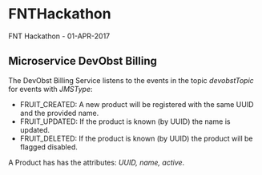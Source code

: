 # FNTHackathon
FNT Hackathon - 01-APR-2017

## Microservice DevObst Billing

The DevObst Billing Service listens to the events in the topic *devobstTopic* for events with *JMSType*:

* FRUIT_CREATED: A new product will be registered with the same UUID and the provided name.
* FRUIT_UPDATED: If the product is known (by UUID) the name is updated.
* FRUIT_DELETED: If the product is known (by UUID) the product will be flagged disabled.

A Product has has the attributes: *UUID, name, active*.


